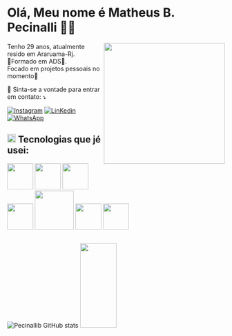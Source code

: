 ### <h1>Olá, Meu nome é Matheus B. Pecinalli 👋😁</h1>

<img src="https://user-images.githubusercontent.com/74038190/212749695-a6817c5a-a794-462b-afca-1b5ce7dd5e63.gif" width="280" align="right">

<p >
 Tenho 29 anos, atualmente resido em Araruama-Rj. <br/>
 📖Formado em ADS📖.<br/>
 Focado em projetos pessoais no momento👏
</p>



<p>
  💌 Sinta-se a vontade para entrar em contato: ⤵️
</p>

[![Instagram](https://img.shields.io/badge/Instagram-E4405F?style=for-the-badge&logo=instagram&logoColor=white)](https://www.instagram.com/pecinalli.matheus/)
[![LinKedin](https://img.shields.io/badge/LinkedIn-0077B5?style=for-the-badge&logo=linkedin&logoColor=white)](https://www.linkedin.com/in/matheus-pecinalli-7222bb246/)
<a href="https://wa.me/+5522997331603" title="WhatsApp" target="_blank">
<img src="https://img.shields.io/badge/WhatsApp-25D366?style=for-the-badge&logo=whatsapp&logoColor=white" alt="WhatsApp"/></a>


<h2>
  <img src="https://user-images.githubusercontent.com/74038190/212284087-bbe7e430-757e-4901-90bf-4cd2ce3e1852.gif" alt="Star-Struck" width="20" height="20" /> Tecnologias que jé usei:
</h2>

<div align="left">
<img src="https://user-images.githubusercontent.com/74038190/212257454-16e3712e-945a-4ca2-b238-408ad0bf87e6.gif" width="60">
<img src="https://user-images.githubusercontent.com/74038190/212257468-1e9a91f1-b626-4baa-b15d-5c385dfa7ed2.gif" width="60">
<img src="https://user-images.githubusercontent.com/74038190/212257465-7ce8d493-cac5-494e-982a-5a9deb852c4b.gif" width="60">
<img src="https://user-images.githubusercontent.com/74038190/212257467-871d32b7-e401-42e8-a166-fcfd7baa4c6b.gif" width="60">
<img src="https://user-images.githubusercontent.com/74038190/212281775-b468df30-4edc-4bf8-a4ee-f52e1aaddc86.gif" width="90">
<img src="https://github.com/Anmol-Baranwal/Cool-GIFs-For-GitHub/assets/74038190/29fd6286-4e7b-4d6c-818f-c4765d5e39a9" width="60">
<img src="https://github.com/Anmol-Baranwal/Cool-GIFs-For-GitHub/assets/74038190/67f477ed-6624-42da-99f0-1a7b1a16eecb" width="60">
</div>

##


![Pecinallib GitHub stats](https://github-readme-stats.vercel.app/api?username=pecinallib&show_icons=true&theme=dracula)
<img width="41%" height="195px" src="https://github-readme-stats.vercel.app/api/top-langs/?username=pecinallib&layout=compact&title_color=80F7D4&text_color=fff&bg_color=0d1117&border_color=fff0" />

##
